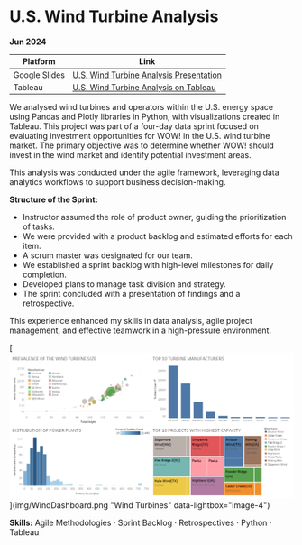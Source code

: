 # U.S. Wind Turbine Analysis

**Jun 2024**

| Platform     | Link                                                                                                                                  |
|--------------|---------------------------------------------------------------------------------------------------------------------------------------|
| Google Slides | [U.S. Wind Turbine Analysis Presentation](https://docs.google.com/presentation/d/1dMXvnqeiHUzqBP3hqExM8Gnw40VeYkr0/edit#slide=id.p1)  |
| Tableau  | [U.S. Wind Turbine Analysis on Tableau](https://public.tableau.com/app/profile/pinar.gibson/viz/008_COMPLETED/Dashboard1) |


We analysed wind turbines and operators within the U.S. energy space using Pandas and Plotly libraries in Python, with visualizations created in Tableau. This project was part of a four-day data sprint focused on evaluating investment opportunities for WOW! in the U.S. wind turbine market. The primary objective was to determine whether WOW! should invest in the wind market and identify potential investment areas.

This analysis was conducted under the agile framework, leveraging data analytics workflows to support business decision-making.

**Structure of the Sprint:**

- Instructor assumed the role of product owner, guiding the prioritization of tasks.
- We were provided with a product backlog and estimated efforts for each item.
- A scrum master was designated for our team.
- We established a sprint backlog with high-level milestones for daily completion.
- Developed plans to manage task division and strategy.
- The sprint concluded with a presentation of findings and a retrospective.

This experience enhanced my skills in data analysis, agile project management, and effective teamwork in a high-pressure environment.

[![Wind Turbines](img/WindDashboard.png)](img/WindDashboard.png "Wind Turbines" data-lightbox="image-4")

**Skills:** Agile Methodologies · Sprint Backlog · Retrospectives · Python · Tableau

